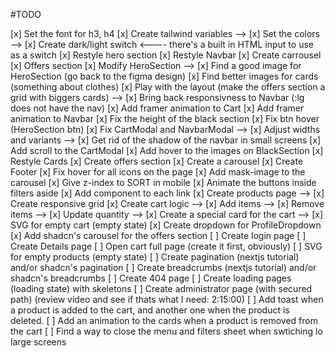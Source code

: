 #TODO

[x] Set the font for h3, h4
[x] Create tailwind variables
--> [x] Set the colors
--> [x] Create dark/light switch <---- there's a built in HTML input to use as a switch
[x] Restyle hero section
[x] Restyle Navbar
[x] Create carrousel
[x] Offers section
[x] Modify HeroSection
--> [x] Find a good image for HeroSection (go back to the figma design)
[x] Find better images for cards (something about clothes)
[x] Play with the layout (make the offers section a grid with biggers cards)
--> [x] Bring back responsivness to Navbar (:lg does not have the nav)
[x] Add framer animation to Cart
[x] Add framer animation to Navbar
[x] Fix the height of the black section
[x] Fix btn hover (HeroSection btn)
[x] Fix CartModal and NavbarModal
--> [x] Adjust widths and variants
--> [x] Get rid of the shadow of the navbar in small screens
[x] Add scroll to the CartModal
[x] Add hover to the images on BlackSection
[x] Restyle Cards
[x] Create offers section
[x] Create a carousel
[x] Create Footer
[x] Fix hover for all icons on the page
[x] Add mask-image to the carousel
[x] Give z-index to SORT in mobile
[x] Animate the buttons inside filters aside
[x] Add <Link> component to each link
[x] Create products page
--> [x] Create responsive grid
[x] Create cart logic
--> [x] Add items
--> [x] Remove items
--> [x] Update quantity
--> [x] Create a special card for the cart
--> [x] SVG for empty cart (empty state)
[x] Create dropdown for ProfileDropdown
[x] Add shadcn's carousel for the offers section
[ ] Create login page
[ ] Create Details page
[ ] Open cart full page (create it first, obviously)
[ ] SVG for empty products (empty state)
[ ] Create pagination (nextjs tutorial) and/or shadcn's pagination
[ ] Create breadcrumbs (nextjs tutorial) and/or shadcn's breadcrumbs
[ ] Create 404 page
[ ] Create loading pages (loading state) with skeletons
[ ] Create administrator page (with secured path) (review video and see if thats what I need: 2:15:00)
[ ] Add toast when a product is added to the cart, and another one when the product is deleted.
[ ] Add an animation to the cards when a product is removed from the cart
[ ] Find a way to close the menu and filters sheet when swtiching lo large screens
